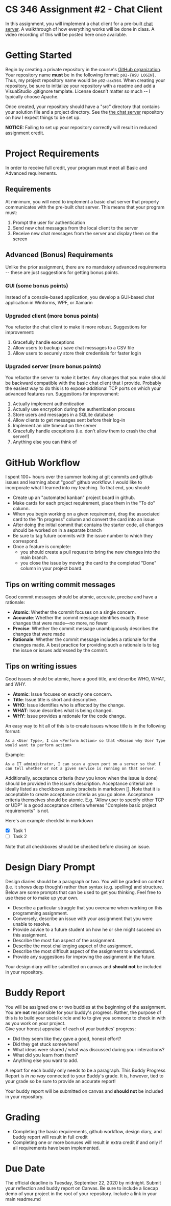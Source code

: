 # CS 346 Assignment #2 - Chat Client
In this assignment, you will implement a chat client for a pre-built [chat server](https://github.com/HSU-F20-CS346/chat-server).  A walkthrough of how everything works will be done in class.  A video recording of this will be posted here once available.

# Getting Started
Begin by creating a private repository in the course's [GitHub organization](https://github.com/HSU-F20-CS346).
Your repository name **__must__** be in the following format: ```p02-{HSU LOGIN}```.  Thus, my project repository
name would be ```p02-asc564```.  When creating your repository, be sure to initialize your repository with a readme
and add a VisualStudio .gitignore template.  License doesn't matter so much -- I typically choose Apache.  

Once created, your repository should have a "src" directory that contains your solution file and 
a project directory.  See the [the chat server](https://github.com/HSU-F20-CS346/chat-server) repository on
how I expect things to be set up.    

**__NOTICE:__** Failing to set up your repository correctly will result in reduced assignment credit.  

# Project Requirements
In order to receive full credit, your program must meet all Basic and Advanced requirements.

## Requirements
At minimum, you will need to implement a basic chat server that properly communicates with the pre-built chat server.  This means that your program must:

1. Prompt the user for authentication
2. Send new chat messages from the local client to the server
3. Receive new chat messages from the server and display them on the screen

## Advanced (Bonus) Requirements
Unlike the prior assignment, there are no mandatory advanced requirements -- these are just suggestions for getting bonus points.

### GUI (some bonus points)
Instead of a console-based application, you develop a GUI-based chat application in Winforms, WPF, or Xamarin

### Upgraded client (more bonus points)
You refactor the chat client to make it more robust.  Suggestions for improvement:
1. Gracefully handle exceptions
2. Allow users to backup / save chat messages to a CSV file
3. Allow users to securely store their credentials for faster login

### Upgraded server (more bonus points)
You refactor the server to make it better.  Any changes that you make should be backward compatible with the basic chat client that I provide.  Probably the easiest way to do this is to expose additional TCP ports on which your advanced features run.  Suggestions for improvement:

1. Actually implement authentication
2. Actually use encryption during the authentication process 
3. Store users and messages in a SQLite database
4. Allow clients to get messages sent before their log-in
5. Implement an idle timeout on the server
6. Gracefully handle exceptions (i.e. don't allow them to crash the chat server!)
7. Anything else you can think of

# GitHub Workflow
I spent 100+ hours over the summer looking at git commits and github issues and learning about "good" github workflow.
I would like to incorporate what I learned into my teaching.  To that end, you should:

* Create up an "automated kanban" project board in github.
* Make cards for each project requirement, place them in the "To do" column.  
* When you begin working on a given requirement, drag the associated card to the "In progress" column and convert
the card into an issue
* After doing the initial commit that contains the starter code, all changes should be worked on in a separate branch
* Be sure to tag future commits with the issue number to which they correspond. 
* Once a feature is complete:
   * you should create a pull request to bring the new changes into the main branch.  
   * you close the issue by moving the card to the completed "Done" column in your project board.

## Tips on writing commit messages
Good commit messages should be atomic, accurate, precise and have a rationale:
* **__Atomic__**: Whether the commit focuses on a single concern.
* **__Accurate__**: Whether the commit message identifies exactly those changes that were made—no more, no fewer
* **__Precise__**: Whether the commit message unambiguously describes the changes that were made
* **__Rationale__**: Whether the commit message includes a rationale for the changes made. A best practice for providing such a rationale is to tag the issue or issues addressed by the commit. 

## Tips on writing issues
Good issues should be atomic, have a good title, and describe WHO, WHAT, and WHY. 
* **__Atomic__**: Issue focuses on exactly one concern. 
* **__Title__**: Issue title is short and descriptive.
* **__WHO__**: Issue identifies who is affected by the change. 
* **__WHAT__**: Issue describes what is being changed.  
* **__WHY__**: Issue provides a rationale for the code change. 

An easy way to hit all of this is to create issues whose title is in the following format:

```As a <User Type>, I can <Perform Action> so that <Reason why User Type would want to perform action>```

Example:

```As a IT administrator, I can scan a given port on a server so that I can tell whether or not a given service is running on that server.```

Additionally, acceptance criteria (how you know when the issue is done) should be provided in the issue's description. 
Acceptance criterial are ideally listed as checkboxes using brackets in markdown [].  Note that it is acceptable to create acceptance criteria as you
go alone.  Acceptance criteria themselves should be atomic. E.g. "Allow user to specify either TCP or UDP" is a good
acceptance criteria whereas "Complete basic project requirements" is not.  

Here's an example checklist in markdown

- [x] Task 1
- [ ] Task 2

Note that all checkboxes should be checked before closing an issue.

# Design Diary Prompt
Design diaries should be a paragraph or two.  You will be graded on content (i.e. it shows 
deep thought) rather than syntax (e.g. spelling) and structure.  Below are some prompts that can be used to get 
you thinking.  Feel free to use these or to make up your own.
* Describe a particular struggle that you overcame when working on this programming assignment.
* Conversely, describe an issue with your assignment that you were unable to resolve.
* Provide advice to a future student on how he or she might succeed on this assignment.
* Describe the most fun aspect of the assignment.
* Describe the most challenging aspect of the assignment.
* Describe the most difficult aspect of the assignment to understand.
* Provide any suggestions for improving the assignment in the future.

Your design diary will be submitted on canvas and **__should not__** be included in your repository.

# Buddy Report
You will be assigned one or two buddies at the beginning of the assignment.  You are **__not__**
responsible for your buddy's progress.  Rather, the purpose of this is to build your social 
circle and to to give you someone to check in with as you work on your project.  
Give your honest appraisal of each of your buddies' progress:

* Did they seem like they gave a good, honest effort?  
* Did they get stuck somewhere?
* What ideas were shared / what was discussed during your interactions?
* What did you learn from them?
* Anything else you want to add.

A report for each buddy only needs to be a paragraph.  This Buddy Progress Report is _*in no way*_ 
connected to your Buddy's grade.  It is, however, tied to your grade so be sure to provide an accurate report!

Your buddy report will be submitted on canvas and **__should not__** be included in your repository.

# Grading
* Completing the basic requirements, github workflow, design diary, and buddy report will result in full credit
* Completing one or more bonuses will result in extra credit if and only if all requirements 
have been implemented.  

# Due Date
The official deadline is Tuesday, September 22, 2020 by midnight.  Submit your reflection and buddy report on Canvas.  Be sure to include a licecap demo of your project in the root of your repository.  Include a link in your main readme.md
